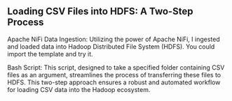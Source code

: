## Loading CSV Files into HDFS: A Two-Step Process
Apache NiFi Data Ingestion:
Utilizing the power of Apache NiFi, I ingested and loaded data into Hadoop Distributed File System (HDFS). 
You could import the template and try it.

Bash Script:
This script, designed to take a specified folder containing CSV files as an argument, streamlines the process of transferring these files to HDFS.
This two-step approach ensures a robust and automated workflow for loading CSV data into the Hadoop ecosystem.